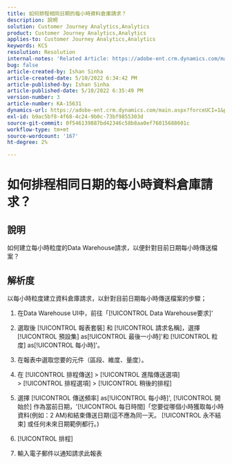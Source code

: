 ```yaml
---
title: 如何排程相同日期的每小時資料倉庫請求？
description: 說明
solution: Customer Journey Analytics,Analytics
product: Customer Journey Analytics,Analytics
applies-to: Customer Journey Analytics,Analytics
keywords: KCS
resolution: Resolution
internal-notes: 'Related Article: https://adobe-ent.crm.dynamics.com/main.aspx?appid=c8f3a4cd-a068-e911-a957-000d3a34e00b&pagetype=entityrecord&etn=knowledgearticle&id=b5d08a45-cea0-ea11-a812-000d3a303484'
bug: false
article-created-by: Ishan Sinha
article-created-date: 5/10/2022 6:34:42 PM
article-published-by: Ishan Sinha
article-published-date: 5/10/2022 6:35:49 PM
version-number: 3
article-number: KA-15631
dynamics-url: https://adobe-ent.crm.dynamics.com/main.aspx?forceUCI=1&pagetype=entityrecord&etn=knowledgearticle&id=90ec1ddb-8fd0-ec11-a7b5-0022480a8753
exl-id: b9ac5bf8-4f68-4c24-9b0c-73bf9855303d
source-git-commit: 0f546139887bd42346c58b8aa0ef76015688601c
workflow-type: tm+mt
source-wordcount: '167'
ht-degree: 2%

---
```


# 如何排程相同日期的每小時資料倉庫請求？

## 說明

如何建立每小時粒度的Data Warehouse請求，以便針對目前日期每小時傳送檔案？

## 解析度

以每小時粒度建立資料倉庫請求，以針對目前日期每小時傳送檔案的步驟；

1. 在Data Warehouse UI中，前往「[!UICONTROL Data Warehouse要求]&#39;

1. 選取後 [!UICONTROL 報表套裝] 和 [!UICONTROL 請求名稱]，選擇 [!UICONTROL 預設集] as[!UICONTROL 最後一小時]&#39;和 [!UICONTROL 粒度] as[!UICONTROL 每小時]&#39;。

1. 在報表中選取您要的元件（區段、維度、量度）。

1. 在 [!UICONTROL 排程傳送] > [!UICONTROL 進階傳送選項] > [!UICONTROL 排程選項] > [!UICONTROL 稍後的排程]

1. 選擇 [!UICONTROL 傳送頻率] as[!UICONTROL 每小時]&#39;, [!UICONTROL 開始於] 作為當前日期，&#39;[!UICONTROL 每日時間]「您要從哪個小時獲取每小時資料(例如：2 AM)和結束傳送日期(這不應為同一天。 [!UICONTROL 永不結束] 或任何未來日期範例都行。)

1. [!UICONTROL 排程]

1. 輸入電子郵件以通知請求此報表

